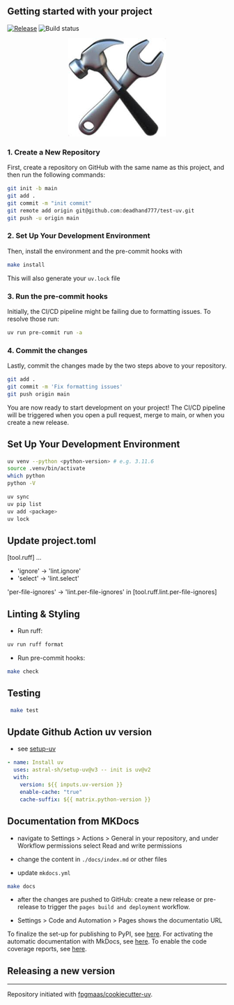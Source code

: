 ## Getting started with your project

[![Release](https://img.shields.io/github/v/release/deadhand777/test-uv)](https://img.shields.io/github/v/release/deadhand777/test-uv)
![Build status](https://img.shields.io/github/actions/workflow/status/deadhand777/test-uv/main.yml?branch=main)

<center>

![](../man/setup.jpeg)

</center>

### 1. Create a New Repository

First, create a repository on GitHub with the same name as this project, and then run the following commands:

```bash
git init -b main
git add .
git commit -m "init commit"
git remote add origin git@github.com:deadhand777/test-uv.git
git push -u origin main
```

### 2. Set Up Your Development Environment

Then, install the environment and the pre-commit hooks with

```bash
make install
```

This will also generate your `uv.lock` file

### 3. Run the pre-commit hooks

Initially, the CI/CD pipeline might be failing due to formatting issues. To resolve those run:

```bash
uv run pre-commit run -a
```

### 4. Commit the changes

Lastly, commit the changes made by the two steps above to your repository.

```bash
git add .
git commit -m 'Fix formatting issues'
git push origin main
```

You are now ready to start development on your project!
The CI/CD pipeline will be triggered when you open a pull request, merge to main, or when you create a new release.

## Set Up Your Development Environment

```bash
uv venv --python <python-version> # e.g. 3.11.6
source .venv/bin/activate
which python
python -V
```

```bash
uv sync
uv pip list
uv add <package>
uv lock
```

## Update project.toml

[tool.ruff]
...

- 'ignore' -> 'lint.ignore'
- 'select' -> 'lint.select'

'per-file-ignores' -> 'lint.per-file-ignores' in [tool.ruff.lint.per-file-ignores]

## Linting & Styling

- Run ruff:

```bash
uv run ruff format
```

- Run pre-commit hooks:

```bash
make check
```

## Testing

```bash
 make test
```

## Update Github Action uv version

- see [setup-uv](https://github.com/astral-sh/setup-uv)

```yaml
- name: Install uv
  uses: astral-sh/setup-uv@v3 -- init is uv@v2
  with:
    version: ${{ inputs.uv-version }}
    enable-cache: "true"
    cache-suffix: ${{ matrix.python-version }}
```

## Documentation from MKDocs

- navigate to Settings > Actions > General in your repository, and under Workflow permissions select Read and write permissions

- change the content in `./docs/index.md` or other files

- update `mkdocs.yml`

```bash
make docs
```

- after the changes are pushed to GitHub: create a new release or pre-release to trigger the `pages build and deployment` workflow.

- Settings > Code and Automation > Pages shows the documentatio URL

To finalize the set-up for publishing to PyPI, see [here](https://fpgmaas.github.io/cookiecutter-uv/features/publishing/#set-up-for-pypi).
For activating the automatic documentation with MkDocs, see [here](https://fpgmaas.github.io/cookiecutter-uv/features/mkdocs/#enabling-the-documentation-on-github).
To enable the code coverage reports, see [here](https://fpgmaas.github.io/cookiecutter-uv/features/codecov/).

## Releasing a new version

---

Repository initiated with [fpgmaas/cookiecutter-uv](https://github.com/fpgmaas/cookiecutter-uv).
